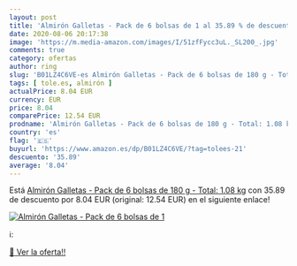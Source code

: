 ```yaml
---
layout: post
title: 'Almirón Galletas - Pack de 6 bolsas de 1 al 35.89 % de descuento'
date: 2020-08-06 20:17:38
image: 'https://m.media-amazon.com/images/I/51zfFycc3uL._SL200_.jpg'
comments: true
category: ofertas
author: ring
slug: 'B01LZ4C6VE-es Almirón Galletas - Pack de 6 bolsas de 180 g - Total: 1.08 kg'
tags: [ tole.es, almirón ]
actualPrice: 8.04 EUR
currency: EUR
price: 8.04
comparePrice: 12.54 EUR
prodname: 'Almirón Galletas - Pack de 6 bolsas de 180 g - Total: 1.08 kg'
country: 'es'
flag: '🇪🇸'
buyurl: 'https://www.amazon.es/dp/B01LZ4C6VE/?tag=tolees-21'
descuento: '35.89'
average: '8.04'
---
```


Está [Almirón Galletas - Pack de 6 bolsas de 180 g - Total: 1.08 kg](https://www.amazon.es/dp/B01LZ4C6VE/?tag=tolees-21) con 35.89 de descuento por 8.04 EUR (original: 12.54 EUR) en el siguiente enlace!

[![Almirón Galletas - Pack de 6 bolsas de 1](https://m.media-amazon.com/images/I/51zfFycc3uL._SL200_.jpg)](https://www.amazon.es/dp/B01LZ4C6VE/?tag=tolees-21)

ℹ️:


[🛒 Ver la oferta!!](https://www.amazon.es/dp/B01LZ4C6VE/?tag=tolees-21)
